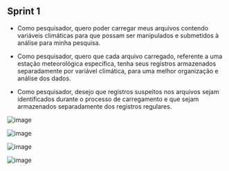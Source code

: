 ## Sprint 1


* Como pesquisador, quero poder carregar meus arquivos contendo variáveis climáticas para que possam ser manipulados e submetidos à análise para minha pesquisa.  

* Como pesquisador, quero que cada arquivo carregado, referente a uma estação meteorológica específica, tenha seus registros armazenados separadamente por variável climática, para uma melhor organização e análise dos dados.  

* Como pesquisador, desejo que registros suspeitos nos arquivos sejam identificados durante o processo de carregamento e que sejam armazenados separadamente dos registros regulares.  

![image](https://github.com/Porygonn/Porygon/assets/142633184/daa55d71-990a-4b02-b795-5cfa634921a2)

![image](https://github.com/Porygonn/Porygon/assets/142633184/72f8286b-a31e-4b4b-b19d-29fd7792e513)

![image](https://github.com/Porygonn/Porygon/assets/142633184/ea6abf81-7183-49ab-9c75-6590076e354d)

![image](https://github.com/Porygonn/Porygon/assets/142633184/44ed82fb-37d8-4df1-8fed-3c60ecd9dd8c)